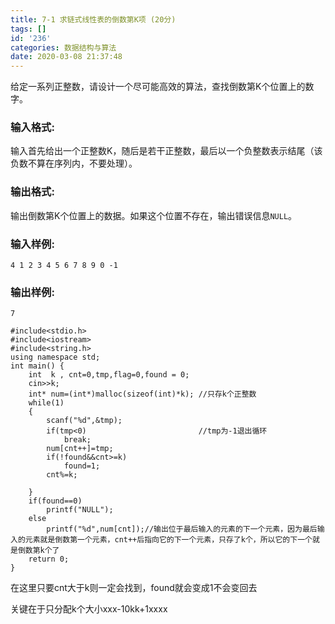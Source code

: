 ```yaml
---
title: 7-1 求链式线性表的倒数第K项 (20分)
tags: []
id: '236'
categories: 数据结构与算法
date: 2020-03-08 21:37:48
---
```


给定一系列正整数，请设计一个尽可能高效的算法，查找倒数第K个位置上的数字。

<!--more-->

### 输入格式:

输入首先给出一个正整数K，随后是若干正整数，最后以一个负整数表示结尾（该负数不算在序列内，不要处理）。

### 输出格式:

输出倒数第K个位置上的数据。如果这个位置不存在，输出错误信息`NULL`。

### 输入样例:

```
4 1 2 3 4 5 6 7 8 9 0 -1
```

### 输出样例:

```
7
```

```
#include<stdio.h>
#include<iostream>
#include<string.h>
using namespace std;
int main() {
    int  k , cnt=0,tmp,flag=0,found = 0;
    cin>>k;
    int* num=(int*)malloc(sizeof(int)*k); //只存k个正整数
    while(1)
    {
        scanf("%d",&tmp);
        if(tmp<0)                         //tmp为-1退出循环
            break;
        num[cnt++]=tmp;
        if(!found&&cnt>=k)
            found=1;
        cnt%=k;

    }
    if(found==0)
        printf("NULL");
    else
        printf("%d",num[cnt]);//输出位于最后输入的元素的下一个元素，因为最后输入的元素就是倒数第一个元素，cnt++后指向它的下一个元素，只存了k个，所以它的下一个就是倒数第k个了
    return 0;
}
```

在这里只要cnt大于k则一定会找到，found就会变成1不会变回去

关键在于只分配k个大小xxx-10kk+1xxxx